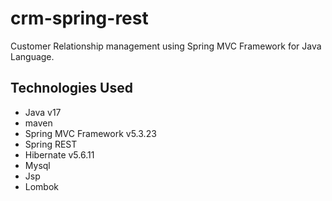 # crm-spring-rest
Customer Relationship management using Spring MVC Framework for Java Language.



## Technologies Used
- Java v17
- maven
- Spring MVC Framework v5.3.23
- Spring REST
- Hibernate v5.6.11
- Mysql
- Jsp
- Lombok
